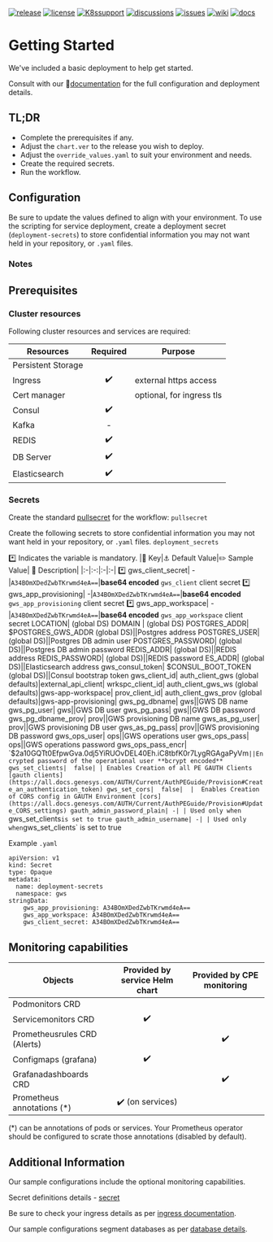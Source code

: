 [![release](https://flat.badgen.net/github/release/genesys/multicloud-services?color=pink)](https://github.com/genesys/multicloud-services/)
[![license](https://flat.badgen.net/github/license/genesys/multicloud-services?color=blue)](/LICENSE)
[![K8ssupport](https://flat.badgen.net/badge/supported%20K8s%20release/1.22/cyan)](https://all.docs.genesys.com/ReleaseNotes/Current/GenesysEngage-cloud/PrivateEdition)
[![discussions](https://img.shields.io/github/discussions/genesys/multicloud-services?style=flat-square&color=green)](https://github.com/genesys/multicloud-services/discussions)
[![issues](https://flat.badgen.net/github/open-issues/genesys/multicloud-services?color=purple)](https://github.com/genesys/multicloud-services/issues)
[![wiki](https://img.shields.io/badge/wiki-documentation-forestgreen?style=flat-square)](https://github.com/genesys/multicloud-services/wiki)
[![docs](https://badgen.net/badge/Genesys%20Documentation/GWS?style=flat&color=orange)](https://all.docs.genesys.com/GWS/Current/GWSPEGuide)

# Getting Started
We've included a basic deployment to help get started.

Consult with our :book:[documentation](https://all.docs.genesys.com/GWS/Current/GWSPEGuide) for the full configuration and deployment details.



## TL;DR
- Complete the prerequisites if any.
- Adjust the `chart.ver` to the release you wish to deploy.
- Adjust the `override_values.yaml` to suit your environment and needs.
- Create the required secrets.
- Run the workflow.

## Configuration

Be sure to update the values defined to align with your environment.
To use the scripting for service deployment, create a deployment secret (`deployment-secrets`) to store confidential information you may not want held in your repository, or `.yaml` files. 

### Notes

## Prerequisites
### Cluster resources

Following cluster resources and services are required:

Resources | Required | Purpose
|-|:-:|-|
Persistent Storage | | 
Ingress | :heavy_check_mark: | external https access
Cert manager |  | optional, for ingress tls
Consul | :heavy_check_mark: |
Kafka | - |
REDIS | :heavy_check_mark: |
DB Server | :heavy_check_mark: |
Elasticsearch | :heavy_check_mark: |

### Secrets 
Create the standard [pullsecret](/doc/secrets.md/#pull) for the workflow: 
`pullsecret`

Create the following secrets to store confidential information you may not want held in your repository, or `.yaml` files. 
`deployment_secrets`

:asterisk: Indicates the variable is mandatory.
|:key: Key|:anchor: Default Value|:pencil2: Sample Value| :book: Description|
|:-|:-:|:-|:-|
:asterisk: gws_client_secret| -|`A34BOmXDedZwbTKrwmd4eA==`|**base64 encoded** `gws_client` client secret 
:asterisk: gws_app_provisioning| -|`A34BOmXDedZwbTKrwmd4eA==`|**base64 encoded** `gws_app_provisioning` client secret
:asterisk: gws_app_workspace| -|`A34BOmXDedZwbTKrwmd4eA==`|**base64 encoded** `gws_app_workspace` client secret
LOCATION|  (global DS)
DOMAIN |  (global DS)
POSTGRES_ADDR|  $POSTGRES_GWS_ADDR (global DS)||Postgres address
POSTGRES_USER|  (global DS)||Postgres DB admin user
POSTGRES_PASSWORD|  (global DS)||Postgres DB admin password
REDIS_ADDR|  (global DS)||REDIS address
REDIS_PASSWORD|  (global DS)||REDIS password
ES_ADDR|  (global DS)||Elasticsearch address
gws_consul_token|  $CONSUL_BOOT_TOKEN (global DS)||Consul bootstrap token
gws_client_id|  auth_client_gws (global defaults)|external_api_client|
wrkspc_client_id|  auth_client_gws_ws (global defaults)|gws-app-workspace|
prov_client_id|  auth_client_gws_prov (global defaults)|gws-app-provisioning|
gws_pg_dbname|  gws||GWS DB name
gws_pg_user|  gws||GWS DB user
gws_pg_pass|  gws||GWS DB password
gws_pg_dbname_prov|  prov||GWS provisioning DB name
gws_as_pg_user|  prov||GWS provisioning DB user
gws_as_pg_pass|  prov||GWS provisioning DB password
gws_ops_user|  ops||GWS operations user
gws_ops_pass|  ops||GWS operations password
gws_ops_pass_encr| `$2a$10$GQTt0EfpwGva.0dj5YiRUOvDEL40Eh.iC8tbfK0r7LygRGAgaPyVm`||Encrypted password of the operational user **bcrypt encoded**
gws_set_clients|  false| | Enables Creation of all PE GAUTH Clients [gauth clients](https://all.docs.genesys.com/AUTH/Current/AuthPEGuide/Provision#Create_an_authentication_token)
gws_set_cors|  false|  |  Enables Creation of CORS config in GAUTH Environment [cors](https://all.docs.genesys.com/AUTH/Current/AuthPEGuide/Provision#Update_CORS_settings)
gauth_admin_password_plain| -| | Used only when `gws_set_clients` is set to true
gauth_admin_username| -| | Used only when `gws_set_clients` is set to true


Example `.yaml`

```
apiVersion: v1
kind: Secret
type: Opaque
metadata:
  name: deployment-secrets
  namespace: gws
stringData:
    gws_app_provisioning: A34BOmXDedZwbTKrwmd4eA==
    gws_app_workspace: A34BOmXDedZwbTKrwmd4eA==
    gws_client_secret: A34BOmXDedZwbTKrwmd4eA==
```



## Monitoring capabilities

Objects | Provided by service Helm chart | Provided by CPE monitoring
|-|:-:|:-:|
Podmonitors CRD | | 
Servicemonitors CRD | :heavy_check_mark: | 
Prometheusrules CRD (Alerts) | | :heavy_check_mark:
Configmaps (grafana) | :heavy_check_mark: |
Grafanadashboards CRD | | :heavy_check_mark:
Prometheus annotations (*) | :heavy_check_mark: (on services) |

(*) can be annotations of pods or services. Your Prometheus operator should be configured to scrate those annotations (disabled by default).

## Additional Information

Our sample configurations include the optional monitoring capabilities. 

Secret definitions details - [secret](/doc/secrets.md)

Be sure to check your ingress details as per [ingress documentation](/doc/ingress.md).

Our sample configurations segment databases as per [database details](/doc/DATABASE.md).
